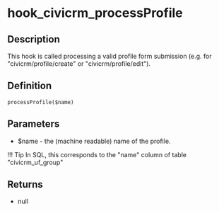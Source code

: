 # hook_civicrm_processProfile

## Description

This hook is called processing a valid profile form submission (e.g. for "civicrm/profile/create" or "civicrm/profile/edit").

## Definition

    processProfile($name)

## Parameters

-   $name - the (machine readable) name of the profile.

!!! Tip
    In SQL, this corresponds to the "name" column of table "civicrm_uf_group"

## Returns

-   null